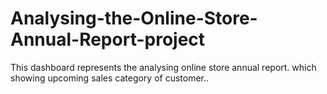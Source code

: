 # Analysing-the-Online-Store-Annual-Report-project
This dashboard represents the analysing online store annual report. which showing upcoming sales category of customer..
